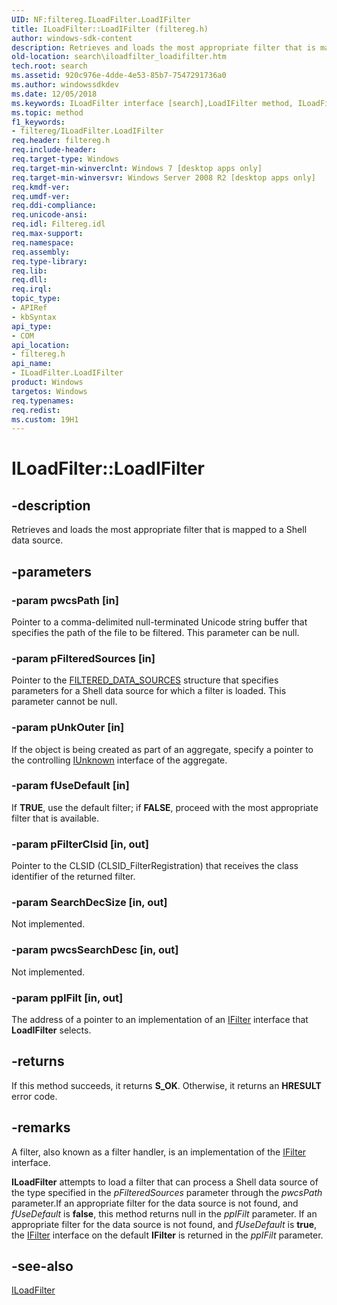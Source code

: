 ```yaml
---
UID: NF:filtereg.ILoadFilter.LoadIFilter
title: ILoadFilter::LoadIFilter (filtereg.h)
author: windows-sdk-content
description: Retrieves and loads the most appropriate filter that is mapped to a Shell data source.
old-location: search\iloadfilter_loadifilter.htm
tech.root: search
ms.assetid: 920c976e-4dde-4e53-85b7-7547291736a0
ms.author: windowssdkdev
ms.date: 12/05/2018
ms.keywords: ILoadFilter interface [search],LoadIFilter method, ILoadFilter.LoadIFilter, ILoadFilter::LoadIFilter, LoadIFilter, LoadIFilter method [search], LoadIFilter method [search],ILoadFilter interface, filtereg/ILoadFilter::LoadIFilter, search.iloadfilter_loadifilter
ms.topic: method
f1_keywords:
- filtereg/ILoadFilter.LoadIFilter
req.header: filtereg.h
req.include-header: 
req.target-type: Windows
req.target-min-winverclnt: Windows 7 [desktop apps only]
req.target-min-winversvr: Windows Server 2008 R2 [desktop apps only]
req.kmdf-ver: 
req.umdf-ver: 
req.ddi-compliance: 
req.unicode-ansi: 
req.idl: Filtereg.idl
req.max-support: 
req.namespace: 
req.assembly: 
req.type-library: 
req.lib: 
req.dll: 
req.irql: 
topic_type:
- APIRef
- kbSyntax
api_type:
- COM
api_location:
- filtereg.h
api_name:
- ILoadFilter.LoadIFilter
product: Windows
targetos: Windows
req.typenames: 
req.redist: 
ms.custom: 19H1
---
```


# ILoadFilter::LoadIFilter


## -description


Retrieves and loads the most appropriate filter that is mapped to a Shell data source.



## -parameters




### -param pwcsPath [in]

Pointer to a comma-delimited null-terminated Unicode string buffer that specifies the path of the file to be filtered. This parameter can be null.


### -param pFilteredSources [in]

Pointer to the <a href="https://docs.microsoft.com/windows/desktop/api/filtereg/ns-filtereg-filtered_data_sources">FILTERED_DATA_SOURCES</a> structure that specifies parameters for a Shell data source for which a filter is loaded. This parameter cannot be null.


### -param pUnkOuter [in]

If the object is being created as part of an aggregate, specify a pointer to the controlling <a href="https://docs.microsoft.com/windows/desktop/api/unknwn/nn-unknwn-iunknown">IUnknown</a> interface of the aggregate.


### -param fUseDefault [in]

If <b>TRUE</b>, use the default filter; if <b>FALSE</b>, proceed with the most appropriate filter that is available.


### -param pFilterClsid [in, out]

Pointer to the CLSID (CLSID_FilterRegistration) that receives the class identifier of the returned filter.


### -param SearchDecSize [in, out]

Not implemented.


### -param pwcsSearchDesc [in, out]

Not implemented.


### -param ppIFilt [in, out]

The address of a pointer to an implementation of an <a href="https://docs.microsoft.com/windows/desktop/api/filter/nn-filter-ifilter">IFilter</a> interface that <b>LoadIFilter</b> selects. 


## -returns



If this method succeeds, it returns <b xmlns:loc="http://microsoft.com/wdcml/l10n">S_OK</b>. Otherwise, it returns an <b xmlns:loc="http://microsoft.com/wdcml/l10n">HRESULT</b> error code.




## -remarks



A filter, also known as a filter handler, is an implementation of the <a href="https://docs.microsoft.com/windows/desktop/api/filter/nn-filter-ifilter">IFilter</a> interface.

<b>ILoadFilter</b> attempts to load a filter that can process a Shell data source of the type specified in the <i>pFilteredSources</i> parameter through the <i>pwcsPath</i> parameter.If an appropriate filter for the data source is not found, and <i>fUseDefault</i> is <b>false</b>, this method returns null in the <i>ppIFilt</i> parameter. If an appropriate filter for the data source is not found, and <i>fUseDefault</i> is <b>true</b>, the <a href="https://docs.microsoft.com/windows/desktop/api/filter/nn-filter-ifilter">IFilter</a> interface on the default <b>IFilter</b> is returned in the <i>ppIFilt</i> parameter.




## -see-also




<a href="https://docs.microsoft.com/windows/desktop/api/filtereg/nn-filtereg-iloadfilter">ILoadFilter</a>
 

 

